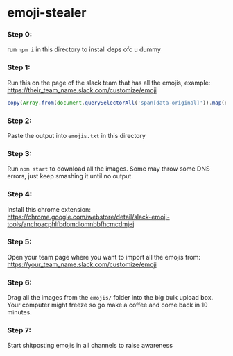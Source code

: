 # emoji-stealer

### Step 0:

run `npm i` in this directory to install deps ofc u dummy

### Step 1:

Run this on the page of the slack team that has all the emojis, example: https://their_team_name.slack.com/customize/emoji

```javascript
copy(Array.from(document.querySelectorAll('span[data-original]')).map(e => e.getAttribute('data-original')).join('\n'))
```

### Step 2:

Paste the output into `emojis.txt` in this directory

### Step 3:

Run `npm start` to download all the images. Some may throw some DNS errors, just keep smashing it until no output.

### Step 4:

Install this chrome extension: https://chrome.google.com/webstore/detail/slack-emoji-tools/anchoacphlfbdomdlomnbbfhcmcdmjej

### Step 5:

Open your team page where you want to import all the emojis from: https://your_team_name.slack.com/customize/emoji

### Step 6:

Drag all the images from the `emojis/` folder into the big bulk upload box. Your computer might freeze so go make a coffee and come back in 10 minutes.

### Step 7:

Start shitposting emojis in all channels to raise awareness